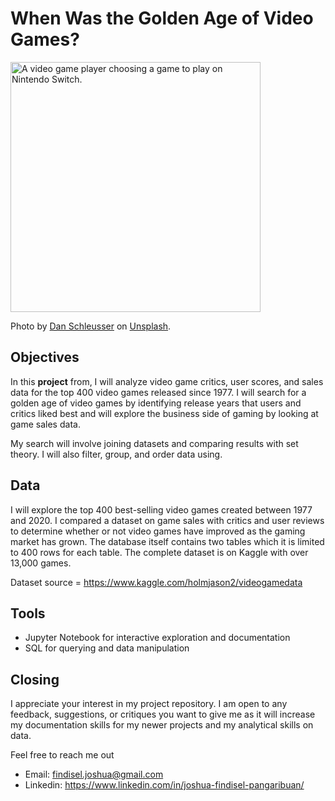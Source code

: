 # When Was the Golden Age of Video Games?

<img src="/images/video_game.png" alt="A video game player choosing a game to play on Nintendo Switch." width="400">

<p>Photo by <a href="https://unsplash.com/@retromoon">Dan Schleusser</a> on <a href="https://unsplash.com">Unsplash</a>.</p>

## Objectives

In this **project** from, I will analyze video game critics, user scores, and sales data for the top 400 video games released since 1977. I will search for a golden age of video games by identifying release years that users and critics liked best and will explore the business side of gaming by looking at game sales data.

My search will involve joining datasets and comparing results with set theory. I will also filter, group, and order data using.

## Data
I will explore the top 400 best-selling video games created between 1977 and 2020. I compared a dataset on game sales with critics and user reviews to determine whether or not video games have improved as the gaming market has grown. The database itself contains two tables which it is limited to 400 rows for each table. The complete dataset is on Kaggle with over 13,000 games. 

Dataset source = https://www.kaggle.com/holmjason2/videogamedata

## Tools
- Jupyter Notebook for interactive exploration and documentation
- SQL for querying and data manipulation

## Closing
I appreciate your interest in my project repository. I am open to any feedback, suggestions, or critiques you want to give me as it will increase my documentation skills for my newer projects and my analytical skills on data.

Feel free to reach me out 

  - Email: findisel.joshua@gmail.com
  - Linkedin: https://www.linkedin.com/in/joshua-findisel-pangaribuan/
